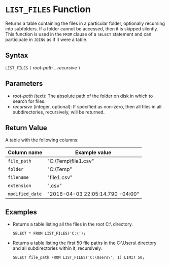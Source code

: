 # `LIST_FILES` Function

Returns a table containing the files in a particular folder, optionally recursing into subfolders. If a folder cannot be accessed, then it is skipped silently. This function is used in the `FROM` clause of a `SELECT` statement and can participate in `JOIN`s as if it were a table.

## Syntax

`LIST_FILES` `(` *root-path* `,` *recursive* `)`

## Parameters

- *root-path* (text): The absolute path of the folder on disk in which to search for files.
- *recursive* (integer, optional): If specified as non-zero, then all files in all subdirectories, recursively, will be returned.

## Return Value

A table with the following columns:

Column name | Example value
--- | ---
`file_path` | "C:\\Temp\\file1.csv"
`folder` | "C:\\Temp"
`filename` | "file1.csv"
`extension` | ".csv"
`modified_date` | "2016-04-03 22:05:14.790 -04:00"

## Examples

- Returns a table listing all the files in the root C:\\ directory.

    ```
    SELECT * FROM LIST_FILES('C:\');
    ```

- Returns a table listing the first 50 file paths in the C:\Users\ directory and all subdirectories within it, recursively.

    ```
    SELECT file_path FROM LIST_FILES('C:\Users\', 1) LIMIT 50;
    ```
